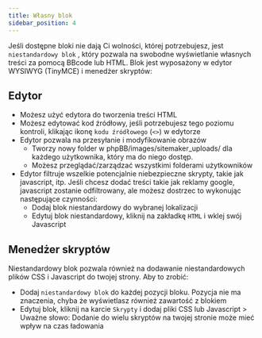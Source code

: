 ```yaml
---
title: Własny blok
sidebar_position: 4
---
```


Jeśli dostępne bloki nie dają Ci wolności, której potrzebujesz, jest `niestandardowy blok` , który pozwala na swobodne wyświetlanie własnych treści za pomocą BBcode lub HTML. Blok jest wyposażony w edytor WYSIWYG (TinyMCE) i menedżer skryptów:

## Edytor

-   Możesz użyć edytora do tworzenia treści HTML
-   Możesz edytować kod źródłowy, jeśli potrzebujesz tego poziomu kontroli, klikając ikonę `kodu źródłowego` (`<>`) w edytorze
-   Edytor pozwala na przesyłanie i modyfikowanie obrazów
    -   Tworzy nowy folder w phpBB/images/sitemaker_uploads/ dla każdego użytkownika, który ma do niego dostęp.
    -   Możesz przeglądać/zarządzać wszystkimi folderami użytkowników
-   Edytor filtruje wszelkie potencjalnie niebezpieczne skrypty, takie jak javascript, itp. Jeśli chcesz dodać treści takie jak reklamy google, javascript zostanie odfiltrowany, ale możesz dostrzec to wykonując następujące czynności:
    -   Dodaj blok niestandardowy do wybranej lokalizacji
    -   Edytuj blok niestandardowy, kliknij na zakładkę `HTML` i wklej swój Javascript

## Menedżer skryptów

Niestandardowy blok pozwala również na dodawanie niestandardowych plików CSS i Javascript do twojej strony. Aby to zrobić:

-   Dodaj `niestandardowy blok` do każdej pozycji bloku. Pozycja nie ma znaczenia, chyba że wyświetlasz również zawartość z blokiem
-   Edytuj blok, kliknij na karcie `Skrypty` i dodaj pliki CSS lub Javascript > Uważne słowo: Dodanie do wielu skryptów na twojej stronie może mieć wpływ na czas ładowania
